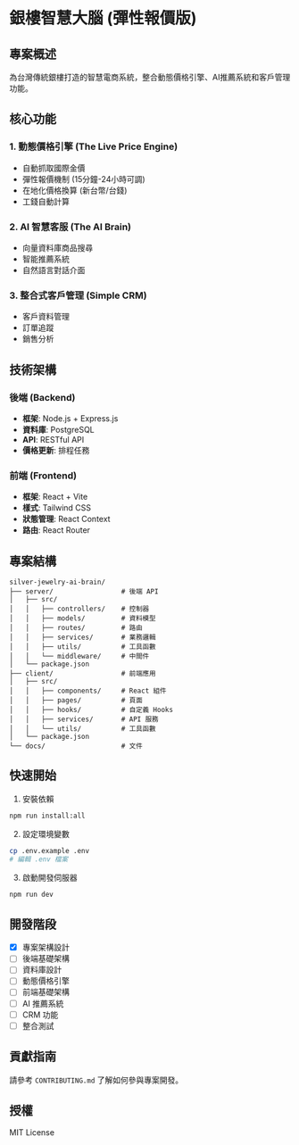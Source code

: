 # 銀樓智慧大腦 (彈性報價版)

## 專案概述

為台灣傳統銀樓打造的智慧電商系統，整合動態價格引擎、AI推薦系統和客戶管理功能。

## 核心功能

### 1. 動態價格引擎 (The Live Price Engine)
- 自動抓取國際金價
- 彈性報價機制 (15分鐘-24小時可調)
- 在地化價格換算 (新台幣/台錢)
- 工錢自動計算

### 2. AI 智慧客服 (The AI Brain)
- 向量資料庫商品搜尋
- 智能推薦系統
- 自然語言對話介面

### 3. 整合式客戶管理 (Simple CRM)
- 客戶資料管理
- 訂單追蹤
- 銷售分析

## 技術架構

### 後端 (Backend)
- **框架**: Node.js + Express.js
- **資料庫**: PostgreSQL
- **API**: RESTful API
- **價格更新**: 排程任務

### 前端 (Frontend)
- **框架**: React + Vite
- **樣式**: Tailwind CSS
- **狀態管理**: React Context
- **路由**: React Router

## 專案結構

```
silver-jewelry-ai-brain/
├── server/                 # 後端 API
│   ├── src/
│   │   ├── controllers/    # 控制器
│   │   ├── models/         # 資料模型
│   │   ├── routes/         # 路由
│   │   ├── services/       # 業務邏輯
│   │   ├── utils/          # 工具函數
│   │   └── middleware/     # 中間件
│   └── package.json
├── client/                 # 前端應用
│   ├── src/
│   │   ├── components/     # React 組件
│   │   ├── pages/          # 頁面
│   │   ├── hooks/          # 自定義 Hooks
│   │   ├── services/       # API 服務
│   │   └── utils/          # 工具函數
│   └── package.json
└── docs/                   # 文件
```

## 快速開始

1. 安裝依賴
```bash
npm run install:all
```

2. 設定環境變數
```bash
cp .env.example .env
# 編輯 .env 檔案
```

3. 啟動開發伺服器
```bash
npm run dev
```

## 開發階段

- [x] 專案架構設計
- [ ] 後端基礎架構
- [ ] 資料庫設計
- [ ] 動態價格引擎
- [ ] 前端基礎架構
- [ ] AI 推薦系統
- [ ] CRM 功能
- [ ] 整合測試

## 貢獻指南

請參考 `CONTRIBUTING.md` 了解如何參與專案開發。

## 授權

MIT License 